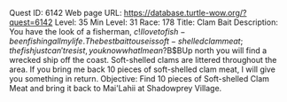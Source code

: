 Quest ID: 6142
Web page URL: https://database.turtle-wow.org/?quest=6142
Level: 35
Min Level: 31
Race: 178
Title: Clam Bait
Description: You have the look of a fisherman, $c! I love to fish - been fishing all my life. The best bait to use is soft-shelled clam meat; the fish just can't resist, you know what I mean?$B$BUp north you will find a wrecked ship off the coast. Soft-shelled clams are littered throughout the area. If you bring me back 10 pieces of soft-shelled clam meat, I will give you something in return.
Objective: Find 10 pieces of Soft-shelled Clam Meat and bring it back to Mai'Lahii at Shadowprey Village.

